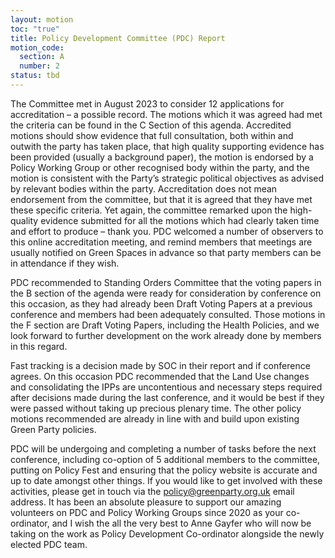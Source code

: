 ```yaml
---
layout: motion
toc: "true"
title: Policy Development Committee (PDC) Report
motion_code:
  section: A
  number: 2
status: tbd
---
```

The Committee met in August 2023 to consider 12 applications for accreditation – a possible record. The motions which it was agreed had met the criteria can be found in the C Section of this agenda. Accredited motions should show evidence that full consultation, both within and outwith the party has taken place, that high quality supporting evidence has been provided (usually a background paper), the motion is endorsed by a Policy Working Group or other recognised body within the party, and the motion is consistent with the Party’s strategic political objectives as advised by relevant bodies within the party. Accreditation does not mean endorsement from the committee, but that it is agreed that they have met these specific criteria. Yet again, the committee remarked upon the high-quality evidence submitted for all the motions which had clearly taken time and effort to produce – thank you. PDC welcomed a number of observers to this online accreditation meeting, and remind members that meetings are usually notified on Green Spaces in advance so that party members can be in attendance if they wish.

PDC recommended to Standing Orders Committee that the voting papers in the B section of the agenda were ready for consideration by conference on this occasion, as they had already been Draft Voting Papers at a previous conference and members had been adequately consulted. Those motions in the F section are Draft Voting Papers, including the Health Policies, and we look forward to further development on the work already done by members in this regard.

Fast tracking is a decision made by SOC in their report and if conference agrees. On this occasion PDC recommended that the Land Use changes and consolidating the IPPs are uncontentious and necessary steps required after decisions made during the last conference, and it would be best if they were passed without taking up precious plenary time. The other policy motions recommended are already in line with and build upon existing Green Party policies.

PDC will be undergoing and completing a number of tasks before the next conference, including co-option of 5 additional members to the committee, putting on Policy Fest and ensuring that the policy website is accurate and up to date amongst other things. If you would like to get involved with these activities, please get in touch via the [policy@greenparty.org.uk](mailto:policy@greenparty.org.uk) email address. It has been an absolute pleasure to support our amazing volunteers on PDC and Policy Working Groups since 2020 as your co-ordinator, and I wish the all the very best to Anne Gayfer who will now be taking on the work as Policy Development Co-ordinator alongside the newly elected PDC team.